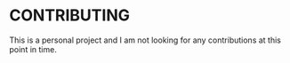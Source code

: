 # CONTRIBUTING

This is a personal project and I am not looking for any contributions at this point in time.
